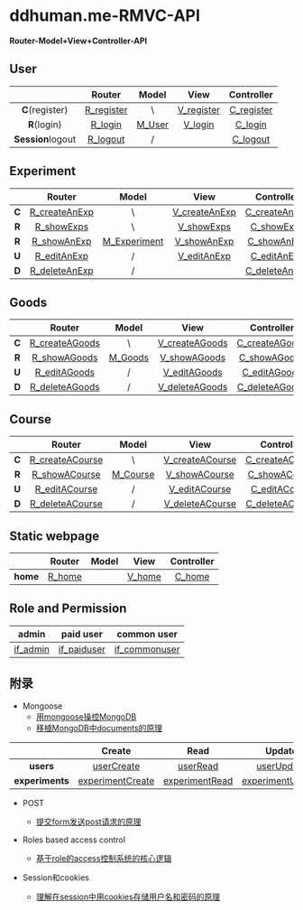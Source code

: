 # ddhuman.me-RMVC-API

**Router-Model+View+Controller-API**

## **User**

|                 |    Router    |  Model   |     View     |  Controller  |
| :-------------: | :----------: | :------: | :----------: | :----------: |
| **C**(register) | [R_register] |    \     | [V_register] | [C_register] |
| **R**(login)    |  [R_login]   | [M_User] |  [V_login]   |  [C_login]   |
|**Session**logout|  [R_logout]  |    /     |              |  [C_logout]  |

[R_register]: /chapters/user/register/R_register.md
[V_register]: /chapters/user/register/V_register.md
[C_register]: /chapters/user/register/C_register.md
[R_login]: /chapters/user/login/R_login.md
[V_login]: /chapters/user/login/V_login.md
[C_login]: /chapters/user/login/C_login.md
[R_logout]: /chapters/user/logout/R_logout.md
[C_logout]: /chapters/user/logout/C_logout.md
[M_User]: /chapters/user/M_User.md

## **Experiment**

|                 |     Router      |     Model      |      View       |   Controller    |
| :-------------: | :-------------: | :------------: | :-------------: | :-------------: |
| 	   **C**	  | [R_createAnExp] |      \         | [V_createAnExp] | [C_createAnExp] |
| 	   **R**	  |  [R_showExps]   |       \        |  [V_showExps]   |  [C_showExps]   |
| 	   **R**	  |  [R_showAnExp]  | [M_Experiment] |  [V_showAnExp]  |  [C_showAnExp]  |
| 	   **U**	  |  [R_editAnExp]  |       /        |  [V_editAnExp]  |  [C_editAnExp]  |
| 	   **D**	  |  [R_deleteAnExp]|      /         |                 |  [C_deleteAnExp]|

[R_createAnExp]: /chapters/experiment/showAnExp/R_createAnExp.md
[V_createAnExp]: /chapters/experiment/showAnExp/V_createAnExp.md
[C_createAnExp]: /chapters/experiment/showAnExp/C_createAnExp.md
[R_showExps]: /chapters/experiment/showExps/R_showExps.md
[V_showExps]: /chapters/experiment/showExps/V_showExps.md
[C_showExps]: /chapters/experiment/showExps/C_showExps.md
[R_showAnExp]: /chapters/experiment/showAnExp/R_showAnExp.md
[V_showAnExp]: /chapters/experiment/showAnExp/V_showAnExp.md
[C_showAnExp]: /chapters/experiment/showAnExp/C_showAnExp.md
[R_editAnExp]: /chapters/experiment/editAnExp/R_editAnExp.md
[V_editAnExp]: /chapters/experiment/editAnExp/V_editAnExp.md
[C_editAnExp]: /chapters/experiment/editAnExp/C_editAnExp.md
[R_deleteAnExp]: /chapters/experiment/deleteAnExp/R_deleteAnExp.md
[C_deleteAnExp]: /chapters/experiment/deleteAnExp/C_deleteAnExp.md
[M_Experiment]: /chapters/experiment/M_Experiment.md

## **Goods**

|                  |      Router      |       Model      |       View       |    Controller    |
| :--------------: | :--------------: | :--------------: | :--------------: | :--------------: |
| 	   **C**	   | [R_createAGoods] |         \        | [V_createAGoods] | [C_createAGoods] |
| 	   **R**	   | [R_showAGoods]   |    [M_Goods]     | [V_showAGoods]   | [C_showAGoods]   |
| 	   **U**	   | [R_editAGoods]   |        /         | [V_editAGoods]   | [C_editAGoods]   |
| 	   **D**	   | [R_deleteAGoods] |       /          | [V_deleteAGoods] | [C_deleteAGoods] |

[R_createAGoods]: /chapters/goods/createAGoods/R_createAGoods.md
[V_createAGoods]: /chapters/goods/createAGoods/V_createAGoods.md
[C_createAGoods]: /chapters/goods/createAGoods/C_createAGoods.md
[R_showAGoods]: /chapters/goods/showAGoods/R_showAGoods.md
[V_showAGoods]: /chapters/goods/showAGoods/V_showAGoods.md
[C_showAGoods]: /chapters/goods/showAGoods/C_showAGoods.md
[R_editAGoods]: /chapters/goods/editAGoods/R_editAGoods.md
[V_editAGoods]: /chapters/goods/editAGoods/V_editAGoods.md
[C_editAGoods]: /chapters/goods/editAGoods/C_editAGoods.md
[R_deleteAGoods]: /chapters/goods/deleteAGoods/R_deleteAGoods.md
[V_deleteAGoods]: /chapters/goods/deleteAGoods/V_deleteAGoods.md
[C_deleteAGoods]: /chapters/goods/deleteAGoods/C_deleteAGoods.md
[M_Goods]: /chapters/goods/M_Goods.md

## **Course**

|                  |      Router      |       Model      |       View       |    Controller    |
| :--------------: | :--------------: | :--------------: | :--------------: | :--------------: |
| 	   **C**	   | [R_createACourse]|         \        | [V_createACourse]| [C_createACourse]|
| 	   **R**	   | [R_showACourse]  |    [M_Course]    | [V_showACourse]  | [C_showACourse]  |
| 	   **U**	   | [R_editACourse]  |         /         | [V_editACourse]  | [C_editACourse]  |
| 	   **D**	   | [R_deleteACourse]|        /          | [V_deleteACourse]| [C_deleteACourse]|

[R_createACourse]: /chapters/course/createACourse/R_createACourse.md
[V_createACourse]: /chapters/course/createACourse/V_createACourse.md
[C_createACourse]: /chapters/course/createACourse/C_createACourse.md
[R_showACourse]: /chapters/course/showACourse/R_showACourse.md
[V_showACourse]: /chapters/course/showACourse/V_showACourse.md
[C_showACourse]: /chapters/course/showACourse/C_showACourse.md
[R_editACourse]: /chapters/course/editACourse/R_editACourse.md
[V_editACourse]: /chapters/course/editACourse/V_editACourse.md
[C_editACourse]: /chapters/course/editACourse/C_editACourse.md
[R_deleteACourse]: /chapters/course/deleteACourse/R_deleteACourse.md
[V_deleteACourse]: /chapters/course/deleteACourse/V_deleteACourse.md
[C_deleteACourse]: /chapters/course/deleteACourse/C_deleteACourse.md
[M_Course]: /chapters/course/M_Course.md

## **Static webpage**

|          |  Router  | Model |   View   | Controller |
| :------: | :------: | :---: | :------: | :--------: |
| **home** | [R_home] |       | [V_home] |  [C_home]  |

[R_home]: /chapters/static_webpage/home/R_home.md
[V_home]: /chapters/static_webpage/home/V_home.md
[C_home]: /chapters/static_webpage/home/C_home.md

## Role and Permission

|   admin    |   paid user   |   common user   |
| :--------: | :------------:| :-------------: | 
| [if_admin] | [if_paiduser] | [if_commonuser] | 

[if_admin]: /chapters/role_and_permission/if_admin.md
[if_paiduser]: /chapters/role_and_permission/if_paiduser.md
[if_commonuser]: /chapters/role_and_permission/if_commonuser.md

## 附录

- Mongoose
	- [用mongoose操控MongoDB](/chapters/附录/mongoose_CRUD_collections/用mongoose操控MongoDB.md)
	- [移植MongoDB中documents的原理](/chapters/附录//mongoose_CRUD_collections/移植MongoDB中documents的原理.md)

|                 |    Create    |    Read    |    Update    |    Delete    |
| :-------------: | :----------: | :--------: | :----------: | :----------: |
|    **users**    |[userCreate] | [userRead] | [userUpdate]|[userDelete] |
|**experiments**|[experimentCreate]|[experimentRead]|[experimentUpdate]|  [experimentDelete]|

[userCreate]: /chapters/附录/mongoose_CRUD_collections/userCreate.md
[userRead]: /chapters/附录/mongoose_CRUD_collections/userRead.md
[userUpdate]: /chapters/附录/mongoose_CRUD_collections/userUpdate.md
[userDelete]: /chapters/附录/mongoose_CRUD_collections/userDelete.md
[experimentCreate]: /chapters/附录/mongoose_CRUD_collections/experimentCreate.md
[experimentRead]: /chapters/附录/mongoose_CRUD_collections/experimentRead.md
[experimentUpdate]: /chapters/附录/mongoose_CRUD_collections/experimentUpdate.md
[experimentDelete]: /chapters/附录/mongoose_CRUD_collections/experimentDelete.md

- POST
    - [提交form发送post请求的原理](/chapters/附录/提交form发送post请求的原理.md)
  
- Roles based access control
    - [基于role的access控制系统的核心逻辑](/chapters/附录/基于role的access控制系统的核心逻辑.md)

- Session和cookies
  - [理解在session中用cookies存储用户名和密码的原理](/chapters/附录/理解在session中用cookies存储用户名和密码的原理.md)


